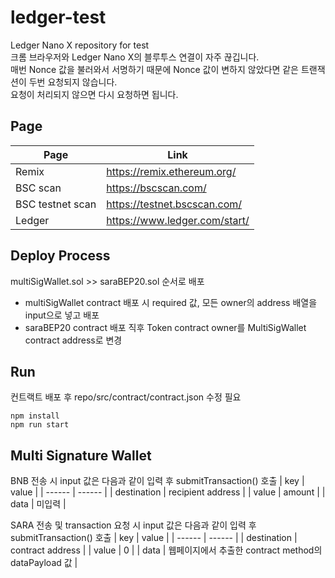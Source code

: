 # ledger-test
Ledger Nano X repository for test  
크롬 브라우저와 Ledger Nano X의 블루투스 연결이 자주 끊깁니다.  
매번 Nonce 값을 불러와서 서명하기 때문에 Nonce 값이 변하지 않았다면 같은 트랜잭션이 두번 요청되지 않습니다.  
요청이 처리되지 않으면 다시 요청하면 됩니다.  

## Page
| Page | Link |
| ------ | ------ |
| Remix | https://remix.ethereum.org/ |
| BSC scan | https://bscscan.com/ |
| BSC testnet scan | https://testnet.bscscan.com/ |
| Ledger | https://www.ledger.com/start/ |

## Deploy Process
multiSigWallet.sol >> saraBEP20.sol 순서로 배포
- multiSigWallet contract 배포 시 required 값, 모든 owner의 address 배열을 input으로 넣고 배포
- saraBEP20 contract 배포 직후 Token contract owner를 MultiSigWallet contract address로 변경

## Run
컨트랙트 배포 후 repo/src/contract/contract.json 수정 필요
```
npm install
npm run start
```

## Multi Signature Wallet
BNB 전송 시 input 값은 다음과 같이 입력 후 submitTransaction() 호출
| key | value |
| ------ | ------ |
| destination | recipient address |
| value | amount |
| data | 미입력 |

SARA 전송 및 transaction 요청 시 input 값은 다음과 같이 입력 후 submitTransaction() 호출
| key | value |
| ------ | ------ |
| destination | contract address |
| value | 0 |
| data | 웹페이지에서 추출한 contract method의  dataPayload 값 |
